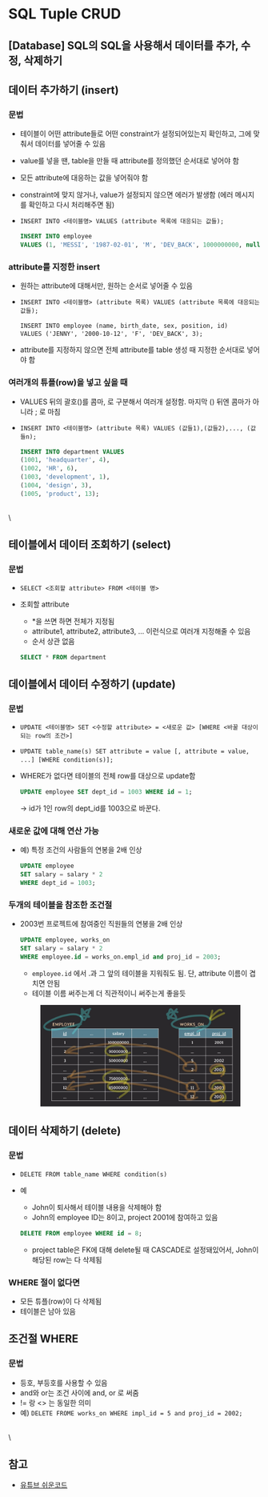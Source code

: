 # SQL Tuple CRUD

## \[Database] SQL의 SQL을 사용해서 데이터를 추가, 수정, 삭제하기

## 데이터 추가하기 (insert)

### 문법

* 테이블이 어떤 attribute들로 어떤 constraint가 설정되어있는지 확인하고, 그에 맞춰서 데이터를 넣어줄 수 있음
* value를 넣을 땐, table을 만들 때 attribute를 정의했던 순서대로 넣어야 함
* 모든 attribute에 대응하는 값을 넣어줘야 함
* constraint에 맞지 않거나, value가 설정되지 않으면 에러가 발생함 (에러 메시지를 확인하고 다시 처리해주면 됨)
*   `INSERT INTO <테이블명> VALUES (attribute 목록에 대응되는 값들);`

    ```SQL
    INSERT INTO employee
    VALUES (1, 'MESSI', '1987-02-01', 'M', 'DEV_BACK', 1000000000, null);
    ```

### attribute를 지정한 insert

* 원하는 attribute에 대해서만, 원하는 순서로 넣어줄 수 있음
*   `INSERT INTO <테이블명> (attribute 목록) VALUES (attribute 목록에 대응되는 값들);`

    ```
    INSERT INTO employee (name, birth_date, sex, position, id)
    VALUES ('JENNY', '2000-10-12', 'F', 'DEV_BACK', 3);
    ```
* attribute를 지정하지 않으면 전체 attribute를 table 생성 때 지정한 순서대로 넣어야 함

### 여러개의 튜플(row)을 넣고 싶을 때

* VALUES 뒤의 괄호()를 콤마, 로 구분해서 여러개 설정함. 마지막 () 뒤엔 콤마가 아니라 ; 로 마침
*   `INSERT INTO <테이블명> (attribute 목록) VALUES (값들1),(값들2),..., (값들n);`

    ```SQL
    INSERT INTO department VALUES
    (1001, 'headquarter', 4),
    (1002, 'HR', 6),
    (1003, 'development', 1),
    (1004, 'design', 3),
    (1005, 'product', 13);
    ```

\
\


## 테이블에서 데이터 조회하기 (select)

### 문법

* `SELECT <조회할 attribute> FROM <테이블 명>`
*   조회할 attribute

    * \*을 쓰면 하면 전체가 지정됨
    * attribute1, attribute2, attribute3, ... 이런식으로 여러개 지정해줄 수 있음
    * 순서 상관 없음

    ```SQL
    SELECT * FROM department
    ```

## 데이블에서 데이터 수정하기 (update)

### 문법

* `UPDATE <테이블명> SET <수정할 attribute> = <새로운 값> [WHERE <바꿀 대상이 되는 row의 조건>]`
* `UPDATE table_name(s) SET attribute = value [, attribute = value, ...] [WHERE condition(s)];`
*   WHERE가 없다면 테이블의 전체 row를 대상으로 update함

    ```SQL
    UPDATE employee SET dept_id = 1003 WHERE id = 1;
    ```

    \-> id가 1인 row의 dept\_id를 1003으로 바꾼다.

### 새로운 값에 대해 연산 가능

*   예) 특정 조건의 사람들의 연봉을 2배 인상

    ```SQL
    UPDATE employee
    SET salary = salary * 2
    WHERE dept_id = 1003;
    ```

### 두개의 테이블을 참조한 조건절

*   2003번 프로젝트에 참여중인 직원들의 연봉을 2배 인상&#x20;

    ```SQL
    UPDATE employee, works_on
    SET salary = salary * 2
    WHERE employee.id = works_on.empl_id and proj_id = 2003;
    ```

    * `employee.id` 에서 .과 그 앞의 테이블을 지워줘도 됨. 단, attribute 이름이 겹치면 안됨
    * 테이블 이름 써주는게 더 직관적이니 써주는게 좋을듯

    <figure><img src="images/4_1_update_where_tables.png" alt=""><figcaption></figcaption></figure>

## 데이터 삭제하기 (delete)

### 문법

* `DELETE FROM table_name WHERE condition(s)`
*   예

    * John이 퇴사해서 테이블 내용을 삭제해야 함
    * John의 employee ID는 8이고, project 2001에 참여하고 있음

    ```SQL
    DELETE FROM employee WHERE id = 8;
    ```

    * project table은 FK에 대해 delete될 때 CASCADE로 설정돼있어서, John이 해당된 row는 다 삭제됨

### WHERE 절이 없다면

* 모든 튜플(row)이 다 삭제됨
* 테이블은 남아 있음

## 조건절 WHERE

### 문법

* 등호, 부등호를 사용할 수 있음
* and와 or는 조건 사이에 and, or 로 써줌
* != 랑 <> 는 동일한 의미
* 예) `DELETE FROME works_on WHERE impl_id = 5 and proj_id = 2002;`

\
\


## 참고

* [유튜브 쉬운코드](https://youtu.be/aL0XXc1yGPs)
